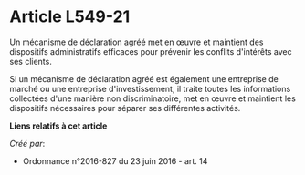 # Article L549-21

Un mécanisme de déclaration agréé met en œuvre et maintient des dispositifs administratifs efficaces pour prévenir les
conflits d'intérêts avec ses clients.

Si un mécanisme de déclaration agréé est également une entreprise de marché ou une entreprise d'investissement, il traite
toutes les informations collectées d'une manière non discriminatoire, met en œuvre et maintient les dispositifs nécessaires
pour séparer ses différentes activités.

**Liens relatifs à cet article**

_Créé par_:

  - Ordonnance n°2016-827 du 23 juin 2016 - art. 14
